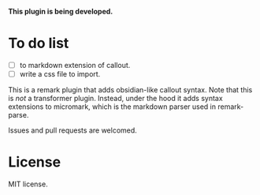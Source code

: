 **This plugin is being developed.**

# To do list

- [ ] to markdown extension of callout.
- [ ] write a css file to import.

This is a remark plugin that adds obsidian-like callout syntax.
Note that this is *not* a transformer plugin. Instead,
under the hood it adds syntax extensions to micromark, which is the markdown parser used in remark-parse.

Issues and pull requests are welcomed.

# License

MIT license.
